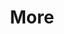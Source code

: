 ---
layout: page
title: More
nav: true
nav_order: 6
dropdown: true
children: 
    - title: Teaching
      permalink: /teaching/
    - title: divider
    - title: Repositories
      permalink: /repositories/
---
